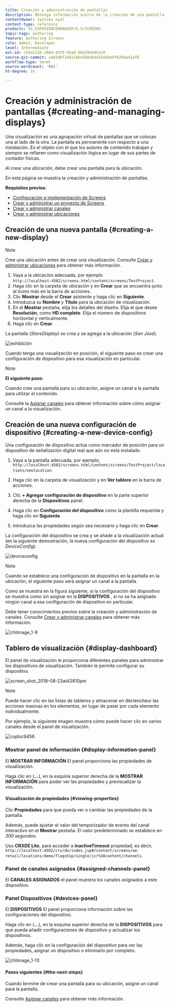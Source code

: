 ```yaml
---
title: Creación y administración de pantallas
description: Obtenga información acerca de la creación de una pantalla y la configuración de dispositivos en AEM Screens. Además, obtenga información acerca del panel de visualización.
contentOwner: Jyotika syal
content-type: reference
products: SG_EXPERIENCEMANAGER/6.5/SCREENS
topic-tags: authoring
feature: Authoring Screens
role: Admin, Developer
level: Intermediate
exl-id: c55dc128-208d-4379-95a8-60a39d495dc0
source-git-commit: ce8340f24d116b4268a6ed15dd4e9f626bad1ef6
workflow-type: tm+mt
source-wordcount: '661'
ht-degree: 1%

---
```


# Creación y administración de pantallas {#creating-and-managing-displays}

Una visualización es una agrupación virtual de pantallas que se colocan una al lado de la otra. La pantalla es permanente con respecto a una instalación. Es el objeto con el que los autores de contenido trabajan y siempre se refieren como visualización lógica en lugar de sus partes de contador físicas.

Al crear una ubicación, debe crear una pantalla para la ubicación.

En esta página se muestra la creación y administración de pantallas.

**Requisitos previos**:

* [Configuración e implementación de Screens](configuring-screens-introduction.md)
* [Crear y administrar un proyecto de Screens](creating-a-screens-project.md)
* [Crear y administrar canales](managing-channels.md)
* [Crear y administrar ubicaciones](managing-locations.md)

## Creación de una nueva pantalla {#creating-a-new-display}

>[!NOTE]
>
>Cree una ubicación antes de crear una visualización. Consulte [Crear y administrar ubicaciones](managing-locations.md) para obtener más información.

1. Vaya a la ubicación adecuada, por ejemplo `http://localhost:4502/screens.html/content/screens/TestProject`.
1. Haga clic en la carpeta de ubicación y en **Crear** que se encuentra junto al icono más en la barra de acciones.
1. Clic **Mostrar** desde el **Crear** asistente y haga clic en **Siguiente**.
1. Introduzca su **Nombre** y **Título** para la ubicación de visualización.
1. En el **Mostrar** pestaña, elija los detalles del diseño. Elija el que desee **Resolución**, como **HD completo**. Elija el número de dispositivos horizontal y verticalmente.
1. Haga clic en **Crear**.

La pantalla (*StoreDisplay*) se crea y se agrega a la ubicación (*San José*).

![exhibición](assets/display.gif)

Cuando tenga una visualización en posición, el siguiente paso es crear una configuración de dispositivo para esa visualización en particular.

>[!NOTE]
>
>**El siguiente paso**:
>
>Cuando cree una pantalla para su ubicación, asigne un canal a la pantalla para utilizar el contenido.
>
>Consulte la [Asignar canales](channel-assignment.md) para obtener información sobre cómo asignar un canal a la visualización.

## Creación de una nueva configuración de dispositivo {#creating-a-new-device-config}

Una configuración de dispositivo actúa como marcador de posición para un dispositivo de señalización digital real que aún no está instalado.

1. Vaya a la pantalla adecuada, por ejemplo, `http://localhost:4502/screens.html/content/screens/TestProject/locations/newlocation`.
1. Haga clic en la carpeta de visualización y en **Ver tablero** en la barra de acciones.
1. Clic **+ Agregar configuración de dispositivo** en la parte superior derecha de la **Dispositivos** panel.

1. Haga clic en **Configuración del dispositivo** como la plantilla requerida y haga clic en **Siguiente**.

1. Introduzca las propiedades según sea necesario y haga clic en **Crear**.

La configuración del dispositivo se crea y se añade a la visualización actual (en la siguiente demostración, la nueva configuración del dispositivo es *DeviceConfig*).

![deviceconfig](assets/deviceconfig.gif)

>[!NOTE]
>
>Cuando se establece una configuración de dispositivo en la pantalla en la ubicación, el siguiente paso será asignar un canal a la pantalla.
>
>Como se muestra en la figura siguiente, si la configuración del dispositivo se muestra como sin asignar en la **DISPOSITIVOS** , si no se ha asignado ningún canal a esa configuración de dispositivo en particular.
>
>Debe tener conocimientos previos sobre la creación y administración de canales. Consulte [Crear y administrar canales](managing-channels.md) para obtener más información.

![chlimage_1-9](assets/chlimage_1-9.png)

## Tablero de visualización {#display-dashboard}

El panel de visualización le proporciona diferentes paneles para administrar los dispositivos de visualización. También le permite configurar su dispositivo.

![screen_shot_2018-08-23at42810pm](assets/screen_shot_2018-08-23at42810pm.png)

>[!NOTE]
>
>Puede hacer clic en las listas de tableros y almacenar en déclencheur las acciones masivas en los elementos, en lugar de pasar por cada elemento individualmente.
>
>Por ejemplo, la siguiente imagen muestra cómo puede hacer clic en varios canales desde el panel de visualización.

![cqdoc9456](assets/cqdoc9456.gif)

### Mostrar panel de información {#display-information-panel}

El **MOSTRAR INFORMACIÓN** El panel proporciona las propiedades de visualización.

Haga clic en (**...**), en la esquina superior derecha de la **MOSTRAR INFORMACIÓN** para poder ver las propiedades y previsualizar la visualización.


#### Visualización de propiedades {#viewing-properties}

Clic **Propiedades** para que pueda ver o cambiar las propiedades de la pantalla.

Además, puede ajustar el valor del temporizador de evento del canal interactivo en el **Mostrar** pestaña. El valor predeterminado se establece en *300 segundos*.

Uso **CRXDE Lite**, para acceder a **inactiveTimeout** propiedad, es decir, `http://localhost:4502/crx/de/index.jsp#/content/screens/we-retail/locations/demo/flagship/single/jcr%3Acontent/channels`.


### Panel de canales asignados {#assigned-channels-panel}

El **CANALES ASIGNADOS** el panel muestra los canales asignados a este dispositivo.


### Panel Dispositivos {#devices-panel}

El **DISPOSITIVOS** El panel proporciona información sobre las configuraciones del dispositivo.

Haga clic en (**...**), en la esquina superior derecha de la **DISPOSITIVOS** para que pueda añadir configuraciones de dispositivo y actualizar los dispositivos.

Además, haga clic en la configuración del dispositivo para ver las propiedades, asignar un dispositivo o eliminarlo por completo.

![chlimage_1-13](assets/chlimage_1-13.png)

#### Pasos siguientes {#the-next-steps}

Cuando termine de crear una pantalla para su ubicación, asigne un canal para la pantalla.

Consulte [Asignar canales](channel-assignment.md) para obtener más información.
